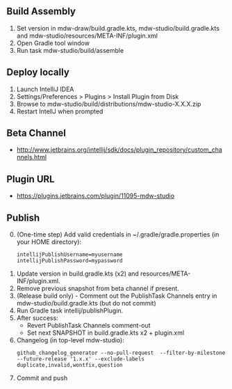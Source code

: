## Build Assembly
1. Set version in mdw-draw/build.gradle.kts, mdw-studio/build.gradle.kts and mdw-studio/resources/META-INF/plugin.xml
2. Open Gradle tool window
3. Run task mdw-studio/build/assemble

## Deploy locally
1. Launch IntelliJ IDEA
2. Settings/Preferences > Plugins > Install Plugin from Disk
3. Browse to mdw-studio/build/distributions/mdw-studio-X.X.X.zip
4. Restart IntellJ when prompted

## Beta Channel
  - http://www.jetbrains.org/intellij/sdk/docs/plugin_repository/custom_channels.html
 
## Plugin URL
  - https://plugins.jetbrains.com/plugin/11095-mdw-studio
  
## Publish
0. (One-time step) Add valid credentials in ~/.gradle/gradle.properties (in your HOME directory):
   ```
   intellijPublishUsername=myusername
   intellijPublishPassword=mypassword
   ```
1. Update version in build.gradle.kts (x2) and resources/META-INF/plugin.xml.
2. Remove previous snapshot from beta channel if present.
3. (Release build only) - Comment out the PublishTask Channels entry in mdw-studio/build.gradle.kts (but do not commit)
4. Run Gradle task intellij/publishPlugin.
5. After success:
   - Revert PublishTask Channels comment-out
   - Set next SNAPSHOT in build.gradle.kts x2 + plugin.xml
6. Changelog (in top-level mdw-studio):
   ```
   github_changelog_generator --no-pull-request  --filter-by-milestone --future-release '1.x.x' --exclude-labels duplicate,invalid,wontfix,question
   ```
7. Commit and push   